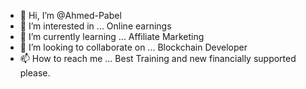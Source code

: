 - 👋 Hi, I’m @Ahmed-Pabel
- 👀 I’m interested in ... Online earnings
- 🌱 I’m currently learning ... Affiliate Marketing
- 💞️ I’m looking to collaborate on ... Blockchain Developer
- 📫 How to reach me ... Best Training and new financially supported please.

<!---
Ahmed-Pabel/Ahmed-Pabel is a ✨ special ✨ repository because its `README.md` (this file) appears on your GitHub profile.
You can click the Preview link to take a look at your changes.
--->
